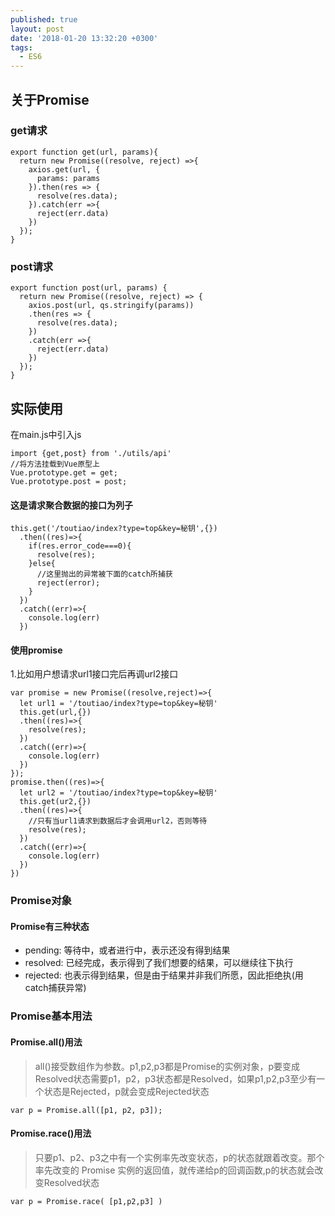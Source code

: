 ```yaml
---
published: true
layout: post
date: '2018-01-20 13:32:20 +0300'
tags:
  - ES6
---
```

## 关于Promise

### get请求

```
export function get(url, params){    
  return new Promise((resolve, reject) =>{        
    axios.get(url, {            
      params: params        
    }).then(res => {
      resolve(res.data);
    }).catch(err =>{
      reject(err.data)        
    })    
  });
}
```
### post请求

```
export function post(url, params) {
  return new Promise((resolve, reject) => {
    axios.post(url, qs.stringify(params))
    .then(res => {
      resolve(res.data);
    })
    .catch(err =>{
      reject(err.data)
    })
  });
}
```

## 实际使用
在main.js中引入js

```
import {get,post} from './utils/api'
//将方法挂载到Vue原型上
Vue.prototype.get = get;
Vue.prototype.post = post;
```

#### 这是请求聚合数据的接口为列子

```
this.get('/toutiao/index?type=top&key=秘钥',{})
  .then((res)=>{
    if(res.error_code===0){
      resolve(res);
    }else{
      //这里抛出的异常被下面的catch所捕获
      reject(error);
    }
  })
  .catch((err)=>{
    console.log(err)
  })
 ```
 
 
 
#### 使用promise

1.比如用户想请求url1接口完后再调url2接口

```
var promise = new Promise((resolve,reject)=>{
  let url1 = '/toutiao/index?type=top&key=秘钥'
  this.get(url,{})
  .then((res)=>{
    resolve(res);
  })
  .catch((err)=>{
    console.log(err)
  })
});
promise.then((res)=>{
  let url2 = '/toutiao/index?type=top&key=秘钥'
  this.get(ur2,{})
  .then((res)=>{
    //只有当url1请求到数据后才会调用url2，否则等待
    resolve(res);
  })
  .catch((err)=>{
    console.log(err)
  })
})
```

### Promise对象

#### Promise有三种状态

- pending: 等待中，或者进行中，表示还没有得到结果
- resolved: 已经完成，表示得到了我们想要的结果，可以继续往下执行
- rejected: 也表示得到结果，但是由于结果并非我们所愿，因此拒绝执(用catch捕获异常)

### Promise基本用法

#### Promise.all()用法
>all()接受数组作为参数。p1,p2,p3都是Promise的实例对象，p要变成Resolved状态需要p1，p2，p3状态都是Resolved，如果p1,p2,p3至少有一个状态是Rejected，p就会变成Rejected状态

```
var p = Promise.all([p1, p2, p3]);
```

#### Promise.race()用法
>只要p1、p2、p3之中有一个实例率先改变状态，p的状态就跟着改变。那个率先改变的 Promise 实例的返回值，就传递给p的回调函数,p的状态就会改变Resolved状态

```
var p = Promise.race( [p1,p2,p3] )
```









